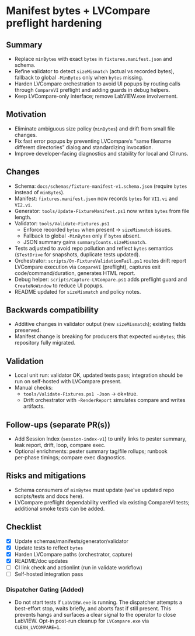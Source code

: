 # Manifest bytes + LVCompare preflight hardening

## Summary

- Replace `minBytes` with exact `bytes` in `fixtures.manifest.json` and schema.
- Refine validator to detect `sizeMismatch` (actual vs recorded bytes), fallback to global `-MinBytes` only when `bytes` missing.
- Harden LVCompare orchestration to avoid UI popups by routing calls through `CompareVI` preflight and adding guards in debug helpers.
- Keep LVCompare-only interface; remove LabVIEW.exe involvement.

## Motivation

- Eliminate ambiguous size policy (`minBytes`) and drift from small file changes.
- Fix fast error popups by preventing LVCompare’s “same filename different directories” dialog and standardizing invocation.
- Improve developer-facing diagnostics and stability for local and CI runs.

## Changes

- Schema: `docs/schemas/fixture-manifest-v1.schema.json` (require `bytes` instead of `minBytes`).
- Manifest: `fixtures.manifest.json` now records `bytes` for `VI1.vi` and `VI2.vi`.
- Generator: `tools/Update-FixtureManifest.ps1` now writes `bytes` from file length.
- Validator: `tools/Validate-Fixtures.ps1`
  - Enforce recorded `bytes` when present → `sizeMismatch` issues.
  - Fallback to global `-MinBytes` only if `bytes` absent.
  - JSON summary gains `summaryCounts.sizeMismatch`.
- Tests adjusted to avoid repo pollution and reflect `bytes` semantics (`$TestDrive` for snapshots, duplicate tests updated).
- Orchestrator: `scripts/On-FixtureValidationFail.ps1` routes drift report LVCompare execution via `CompareVI` (preflight), captures exit code/command/duration, generates HTML report.
- Debug helper: `scripts/Capture-LVCompare.ps1` adds preflight guard and `CreateNoWindow` to reduce UI popups.
- README updated for `sizeMismatch` and policy notes.

## Backwards compatibility

- Additive changes in validator output (new `sizeMismatch`); existing fields preserved.
- Manifest change is breaking for producers that expected `minBytes`; this repository fully migrated.

## Validation

- Local unit run: validator OK, updated tests pass; integration should be run on self-hosted with LVCompare present.
- Manual checks:
  - `tools/Validate-Fixtures.ps1 -Json` → ok=true.
  - Drift orchestrator with `-RenderReport` simulates compare and writes artifacts.

## Follow-ups (separate PR(s))

- Add Session Index (`session-index-v1`) to unify links to pester summary, leak report, drift, loop, compare exec.
- Optional enrichments: pester summary tag/file rollups; runbook per‑phase timings; compare exec diagnostics.

## Risks and mitigations

- Schema consumers of `minBytes` must update (we've updated repo scripts/tests and docs here).
- LVCompare preflight dependability verified via existing CompareVI tests; additional smoke tests can be added.

## Checklist

- [x] Update schemas/manifests/generator/validator
- [x] Update tests to reflect `bytes`
- [x] Harden LVCompare paths (orchestrator, capture)
- [x] README/doc updates
- [ ] CI link check and actionlint (run in validate workflow)
- [ ] Self-hosted integration pass

### Dispatcher Gating (Added)

- Do not start tests if `LabVIEW.exe` is running. The dispatcher attempts a best-effort stop, waits briefly, and aborts fast if still present. This prevents hangs and surfaces a clear signal to the operator to close LabVIEW. Opt-in post-run cleanup for `LVCompare.exe` via `CLEAN_LVCOMPARE=1`.
